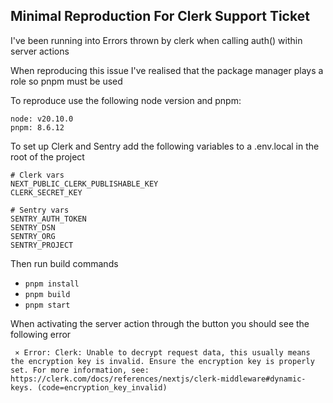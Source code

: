 ## Minimal Reproduction For Clerk Support Ticket

I've been running into Errors thrown by clerk when calling auth() within server actions

When reproducing this issue I've realised that the package manager plays a role so pnpm must be used

To reproduce use the following node version and pnpm:
```
node: v20.10.0
pnpm: 8.6.12
```

To set up Clerk and Sentry add the following variables to a .env.local in the root of the project
```
# Clerk vars
NEXT_PUBLIC_CLERK_PUBLISHABLE_KEY
CLERK_SECRET_KEY

# Sentry vars
SENTRY_AUTH_TOKEN
SENTRY_DSN
SENTRY_ORG
SENTRY_PROJECT
```

Then run build commands
- `pnpm install`
- `pnpm build`
- `pnpm start`

When activating the server action through the button you should see the following error

` ⨯ Error: Clerk: Unable to decrypt request data, this usually means the encryption key is invalid. Ensure the encryption key is properly set. For more information, see: https://clerk.com/docs/references/nextjs/clerk-middleware#dynamic-keys. (code=encryption_key_invalid)`
